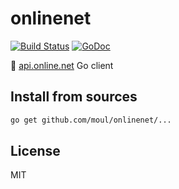 # onlinenet
[![Build Status](https://travis-ci.org/moul/onlinenet.svg)](https://travis-ci.org/moul/onlinenet)
[![GoDoc](https://godoc.org/github.com/moul/onlinenet?status.svg)](https://godoc.org/github.com/moul/onlinenet)

:wrench: [api.online.net](https://console.online.net/en/api/) Go client

## Install from sources

```bash
go get github.com/moul/onlinenet/...
```

## License

MIT
